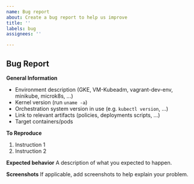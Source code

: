 ```yaml
---
name: Bug report
about: Create a bug report to help us improve
title: ''
labels: bug
assignees: ''

---
```


## Bug Report

<!--

If you have usage questions, please try the [Discussions](https://github.com/kubearmor/KubeArmor/discussions) or [KubeArmor Slack](https://kubearmor.slack.com/) first.

Please check the [Kubearmor issue](https://github.com/kubearmor/KubeArmor/issues) list to check if there is an issue already in the context.

-->
**General Information**

- Environment description (GKE, VM-Kubeadm, vagrant-dev-env, minikube, microk8s, ...)
- Kernel version (run `uname -a`)
- Orchestration system version in use (e.g. `kubectl version`, ...)
- Link to relevant artifacts (policies, deployments scripts, ...)
- Target containers/pods

**To Reproduce**
1. Instruction 1
2. Instruction 2

**Expected behavior**
A description of what you expected to happen.

**Screenshots**
If applicable, add screenshots to help explain your problem.
